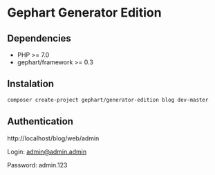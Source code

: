 Gephart Generator Edition
===

Dependencies
---
 - PHP >= 7.0
 - gephart/framework >= 0.3

Instalation
---

```bash
composer create-project gephart/generator-edition blog dev-master
```

Authentication
---

http://localhost/blog/web/admin

Login: admin@admin.admin

Password: admin.123
